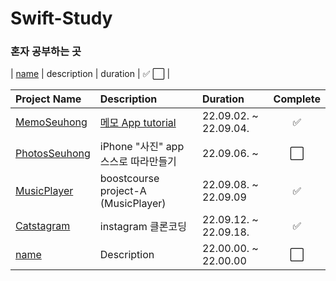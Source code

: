 # Swift-Study
### 혼자 공부하는 곳


| [name](url) | description | duration | ✅ ⬜ |

| Project Name | Description | Duration | Complete |
|:---|:---|:---|:---:|
| [MemoSeuhong](https://github.com/hsw1920/swift-study/tree/main/src/MemoSeuhong) | [메모 App tutorial](https://www.youtube.com/watch?v=zEZuWbNV1uY&list=PLziSvys01OemZoYotSrwUVx_CbZUF7v17) | 22.09.02. ~ 22.09.04. | ✅ |
| [PhotosSeuhong](https://github.com/hsw1920/swift-study/tree/main/src/PhotosSeuhong) | iPhone "사진" app 스스로 따라만들기 | 22.09.06. ~  | ⬜ |
| [MusicPlayer](https://github.com/hsw1920/swift-study/tree/main/src/MusicPlayer) | boostcourse project-A (MusicPlayer) | 22.09.08. ~ 22.09.09 | ✅ |
| [Catstagram](https://github.com/hsw1920/swift-study/tree/main/src/Catstagram) | instagram 클론코딩 | 22.09.12. ~ 22.09.18. | ✅ |
| [name](url) | Description | 22.00.00. ~ 22.00.00 | ⬜ |
